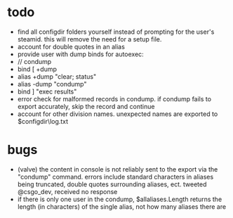 # todo
* find all configdir folders yourself instead of prompting for the user's steamid. this will remove the need for a setup file.
* account for double quotes in an alias
* provide user with dump binds for autoexec:
 * // condump
 * bind [ +dump
 * alias +dump "clear; status"
 * alias -dump "condump"
 * bind ] "exec results"
* error check for malformed records in condump. if condump fails to export accurately, skip the record and continue
* account for other division names. unexpected names are exported to $configdir\log.txt

# bugs
* (valve) the content in console is not reliably sent to the export via the "condump" command. errors include standard characters in aliases being truncated, double quotes surrounding aliases, ect. tweeted @csgo_dev, received no response
* if there is only one user in the condump, $allaliases.Length returns the length (in characters) of the single alias, not how many aliases there are


